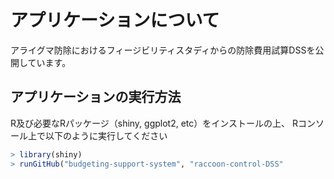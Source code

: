 # アプリケーションについて
アライグマ防除におけるフィージビリティスタディからの防除費用試算DSSを公開しています。

## アプリケーションの実行方法
R及び必要なRパッケージ（shiny, ggplot2, etc）をインストールの上、
Rコンソール上で以下のように実行してください

```R
> library(shiny)
> runGitHub("budgeting-support-system", "raccoon-control-DSS"
